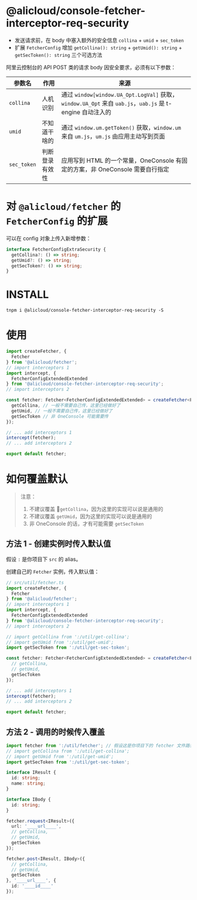 @alicloud/console-fetcher-interceptor-req-security
===

* 发送请求前，在 body 中塞入额外的安全信息 `collina` + `umid` + `sec_token`
* 扩展 `FetcherConfig` 增加 `getCollina(): string` + `getUmid(): string` + `getSecToken(): string` 三个可选方法

阿里云控制台的 API POST 类的请求 body 因安全要求，必须有以下参数：

参数名 | 作用 | 来源
--- | --- | ---
`collina` | 人机识别 | 通过 `window[window.UA_Opt.LogVal]` 获取，`window.UA_Opt` 来自 `uab.js`，`uab.js` 是 t-engine 自动注入的
`umid` | 不知道干啥的 | 通过 `window.um.getToken()` 获取，`window.um` 来自 `um.js`，`um.js` 由应用主动写到页面
`sec_token` | 判断登录有效性 | 应用写到 HTML 的一个常量，OneConsole 有固定的方案，非 OneConsole 需要自行指定

# 对 `@alicloud/fetcher` 的 `FetcherConfig` 的扩展

可以在 config 对象上传入新增参数：

```typescript
interface FetcherConfigExtraSecurity {
  getCollina?: () => string;
  getUmid?: () => string;
  getSecToken?: () => string;
}
```

# INSTALL

```
tnpm i @alicloud/console-fetcher-interceptor-req-security -S
```

# 使用

```typescript
import createFetcher, {
  Fetcher
} from '@alicloud/fetcher';
// import interceptors 1
import intercept, {
  FetcherConfigExtendedExtended
} from '@alicloud/console-fetcher-interceptor-req-security';
// import interceptors 2

const fetcher: Fetcher<FetcherConfigExtendedExtended> = createFetcher<FetcherConfigExtendedExtended>({
  getCollina, // 一般不需要自己传，这里已经做好了
  getUmid, // 一般不需要自己传，这里已经做好了
  getSecToken // 非 OneConsole 可能需要传
});

// ... add interceptors 1  
intercept(fetcher);
// ... add interceptors 2

export default fetcher;
```

# 如何覆盖默认

> 注意：
> 1. 不建议覆盖 ￿`getCollina`，因为这里的实现可以说是通用的
> 2. 不建议覆盖 `getUmid`，因为这里的实现可以说是通用的
> 3. 非 OneConsole 的话，才有可能需要 `getSecToken`

## 方法 1 - 创建实例时传入默认值

假设 `:` 是你项目下 `src` 的 alias。

创建自己的 `Fetcher` 实例，传入默认值：

```typescript
// src/util/fetcher.ts
import createFetcher, {
  Fetcher
} from '@alicloud/fetcher';
// import interceptors 1
import intercept, {
  FetcherConfigExtendedExtended
} from '@alicloud/console-fetcher-interceptor-req-security';
// import interceptors 2

// import getCollina from ':/util/get-collina';
// import getUmid from ':/util/get-umid';
import getSecToken from ':/util/get-sec-token';

const fetcher: Fetcher<FetcherConfigExtendedExtended> = createFetcher<FetcherConfigExtendedExtended>({
  // getCollina,
  // getUmid,
  getSecToken
});

// ... add interceptors 1  
intercept(fetcher);
// ... add interceptors 2

export default fetcher;
```

## 方法 2 - 调用的时候传入覆盖

```typescript
import fetcher from ':/util/fetcher'; // 假设这是你项目下的 fetcher 文件路径
// import getCollina from ':/util/get-collina';
// import getUmid from ':/util/get-umid';
import getSecToken from ':/util/get-sec-token';

interface IResult {
  id: string;
  name: string;
}

interface IBody {
  id: string;
}

fetcher.request<IResult>({
  url: '____url____',
  // getCollina,
  // getUmid,
  getSecToken
});

fetcher.post<IResult, IBody>({
  // getCollina,
  // getUmid,
  getSecToken
}, '____url____', {
  id: '____id____'
});
```

